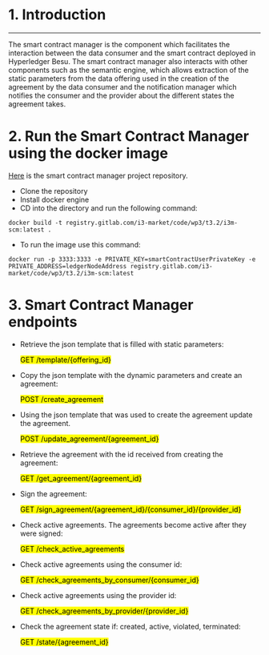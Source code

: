 # 1. Introduction
___

The smart contract manager is the component which facilitates the interaction between the data consumer and the smart contract deployed in Hyperledger Besu. The smart contract manager also interacts with other components such as the semantic engine, which allows extraction of the static parameters from the data offering used in the creation of the agreement by the data consumer and the notification manager which notifies the consumer and the provider about the different states the agreement takes.

# 2. Run the Smart Contract Manager using the docker image

[Here](https://gitlab.com/i3-market/code/wp3/t3.2/i3m-scm) is the smart contract manager project repository.

+ Clone the repository
+ Install docker engine
+ CD into the directory and run the following command:
```
docker build -t registry.gitlab.com/i3-market/code/wp3/t3.2/i3m-scm:latest .
```
+ To run the image use this command:
```
docker run -p 3333:3333 -e PRIVATE_KEY=smartContractUserPrivateKey -e PRIVATE_ADDRESS=ledgerNodeAddress registry.gitlab.com/i3-market/code/wp3/t3.2/i3m-scm:latest
```

# 3. Smart Contract Manager endpoints

* Retrieve the json template that is filled with static parameters:
  
    <mark>GET /template/{offering_id}</mark>

* Copy the json template with the dynamic parameters and create an agreement:
  
    <mark>POST /create_agreement</mark>

* Using the json template that was used to create the agreement update the agreement.
  
    <mark>POST /update_agreement/{agreement_id}<mark>

* Retrieve the agreement with the id received from creating the agreement:

    <mark>GET /get_agreement/{agreement_id}<mark>

* Sign the agreement:

    <mark>GET /sign_agreement/{agreement_id}/{consumer_id}/{provider_id}<mark>

* Check active agreements. The agreements become active after they were signed:

    <mark>GET /check_active_agreements<mark>

* Check active agreements using the consumer id:

    <mark>GET /check_agreements_by_consumer/{consumer_id}<mark>

* Check active agreements using the provider id:

    <mark>GET /check_agreements_by_provider/{provider_id}<mark>

* Check the agreement state if: created, active, violated, terminated:

    <mark>GET /state/{agreement_id}<mark>